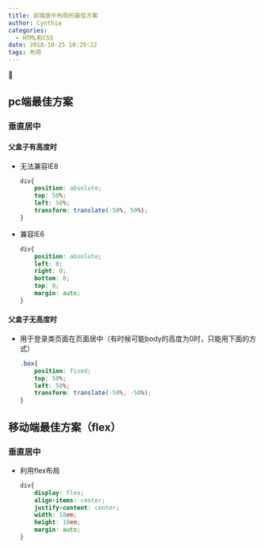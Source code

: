 ```yaml
---
title: 前端居中布局的最佳方案
author: Cynthia
categories:
  - HTML和CSS
date: 2018-10-25 10:29:22
tags: 布局
---
```


🐰

<!-- more -->

## pc端最佳方案

### 垂直居中

#### 父盒子有高度时

- 无法兼容IE8

  ```css
  div{
      position: absolute;
      top: 50%;
      left: 50%;
      transform: translate(-50%, 50%);
  }
  ```

- 兼容IE6

  ```css
  div{
      position: absolute;
      left: 0;
      right: 0;
      bottom: 0;
      top: 0;
      margin: auto;
  }
  ```

#### 父盒子无高度时

- 用于登录类页面在页面居中（有时候可能body的高度为0时，只能用下面的方式）

  ```css
  .box{
      position: fixed;
      top: 50%;
      left: 50%;
      transform: translate(-50%, -50%);
  }
  ```

  



## 移动端最佳方案（flex）

### 垂直居中

- 利用flex布局

  ```css
  div{
      display: flex;
      align-items: center;
      justify-content: center;
      width: 18em;
      height: 10em;
      margin: auto;
  }
  ```

  